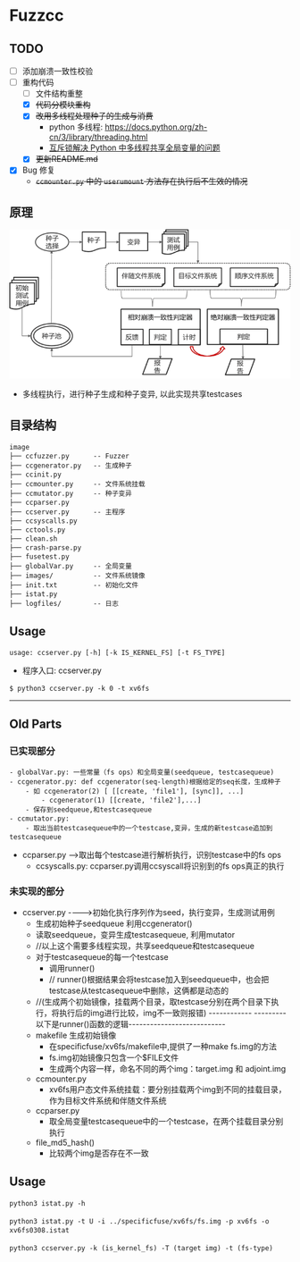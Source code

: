 # Fuzzcc

## TODO

- [ ] 添加崩溃一致性校验
- [ ] 重构代码
    - [ ] 文件结构重整
    - [x] ~~代码分模块重构~~
    - [x] ~~改用多线程处理种子的生成与消费~~
        - python 多线程: https://docs.python.org/zh-cn/3/library/threading.html
        - [互斥锁解决 Python 中多线程共享全局变量的问题](https://zhuanlan.zhihu.com/p/259969195)
    - [x] ~~更新README.md~~
- [x] Bug 修复
    - ~~`ccmounter.py` 中的 `userumount` 方法存在执行后不生效的情况~~

## 原理

![principle](principle.png)

- 多线程执行，进行种子生成和种子变异, 以此实现共享testcases

## 目录结构

```
image
├── ccfuzzer.py      -- Fuzzer
├── ccgenerator.py   -- 生成种子
├── ccinit.py
├── ccmounter.py     -- 文件系统挂载
├── ccmutator.py     -- 种子变异
├── ccparser.py
├── ccserver.py      -- 主程序
├── ccsyscalls.py
├── cctools.py
├── clean.sh
├── crash-parse.py
├── fusetest.py
├── globalVar.py     -- 全局变量
├── images/          -- 文件系统镜像
├── init.txt         -- 初始化文件
├── istat.py
├── logfiles/        -- 日志
```

## Usage

```shell
usage: ccserver.py [-h] [-k IS_KERNEL_FS] [-t FS_TYPE]
```

- 程序入口: ccserver.py

```shell
$ python3 ccserver.py -k 0 -t xv6fs
```

---

## Old Parts

### 已实现部分


    - globalVar.py: 一些常量（fs ops）和全局变量(seedqueue, testcasequeue)
    - ccgenerator.py: def ccgenerator(seq-length)根据给定的seq长度，生成种子
        - 如 ccgenerator(2) [ [[create, 'file1'], [sync]], ...]
            - ccgenerator(1) [[create, 'file2'],...]
        - 保存到seedqueue,和testcasequeue
    - ccmutator.py: 
        - 取出当前testcasequeue中的一个testcase,变异，生成的新testcase追加到testcasequeue

- ccparser.py -->取出每个testcase进行解析执行，识别testcase中的fs ops
    - ccsyscalls.py: ccparser.py调用ccsyscall将识别到的fs ops真正的执行

### 未实现的部分
- ccserver.py ---->初始化执行序列作为seed，执行变异，生成测试用例
    - 生成初始种子seedqueue 利用ccgenerator() 
    - 读取seedqueue，变异生成testcasequeue, 利用mutator
    - //以上这个需要多线程实现，共享seedqueue和testcasequeue
    - 对于testcasequeue的每一个testcase
      - 调用runner()
      - // runner()根据结果会将testcase加入到seedqueue中，也会把testcase从testcasequeue中删除，这俩都是动态的  
    - //(生成两个初始镜像，挂载两个目录，取testcase分别在两个目录下执行，将执行后的img进行比较，img不一致则报错)
    ------------ --------- 以下是runner()函数的逻辑---------------------------
    - makefile 生成初始镜像
        - 在specificfuse/xv6fs/makefile中,提供了一种make fs.img的方法
        - fs.img初始镜像只包含一个$FILE文件
        - 生成两个内容一样，命名不同的两个img：target.img 和 adjoint.img
    - ccmounter.py 
        - xv6fs用户态文件系统挂载：要分别挂载两个img到不同的挂载目录，作为目标文件系统和伴随文件系统
    - ccparser.py
        - 取全局变量testcasequeue中的一个testcase，在两个挂载目录分别执行
    - file_md5_hash()
        - 比较两个img是否存在不一致


## Usage

```shell
python3 istat.py -h

python3 istat.py -t U -i ../specificfuse/xv6fs/fs.img -p xv6fs -o xv6fs0308.istat

python3 ccserver.py -k (is_kernel_fs) -T (target img) -t (fs-type) 
```

